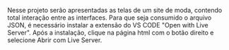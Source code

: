 Nesse projeto serão apresentadas as telas de um site de moda, contendo total interação entre as interfaces.
Para que seja consumido o arquivo JSON, é necessário instalar a extensão do VS CODE "Open with Live Server".
Após a instalação, clique na página html com o botão direito e selecione Abrir com Live Server. 
